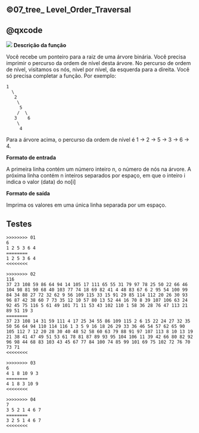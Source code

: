 ## ©07_tree_ Level_Order_Traversal
## @qxcode

![](__capa.jpg)
**Descrição da função**

Você recebe um ponteiro para a raiz de uma árvore binária. Você precisa imprimir o percurso da ordem de nível desta árvore. No percurso de ordem de nível, visitamos os nós, nível por nível, da esquerda para a direita. Você só precisa completar a função. Por exemplo:

    1
      \
       2
        \
         5
        /  \
       3    6
        \
         4  


Para a árvore acima, o percurso da ordem de nível é 1 -> 2 -> 5 -> 3 -> 6 -> 4.

**Formato de entrada**

A primeira linha contém um número inteiro n, o número de nós na árvore.
A próxima linha contém n inteiros separados por espaço, em que o inteiro i indica o valor (data) do no[i]

**Formato de saída**

Imprima os valores em uma única linha separada por um espaço.

## Testes

```
>>>>>>>> 01
6
1 2 5 3 6 4
========
1 2 5 3 6 4 
<<<<<<<<

>>>>>>>> 02
116
37 23 108 59 86 64 94 14 105 17 111 65 55 31 79 97 78 25 50 22 66 46 104 98 81 90 68 40 103 77 74 18 69 82 41 4 48 83 67 6 2 95 54 100 99 84 34 88 27 72 32 62 9 56 109 115 33 15 91 29 85 114 112 20 26 30 93 96 87 42 38 60 7 73 35 12 10 57 80 13 52 44 16 70 8 39 107 106 63 24 92 45 75 116 5 61 49 101 71 11 53 43 102 110 1 58 36 28 76 47 113 21 89 51 19 3
========
37 23 108 14 31 59 111 4 17 25 34 55 86 109 115 2 6 15 22 24 27 32 35 50 56 64 94 110 114 116 1 3 5 9 16 18 26 29 33 36 46 54 57 62 65 90 105 112 7 12 20 28 30 40 48 52 58 60 63 79 88 91 97 107 113 8 10 13 19 21 38 41 47 49 51 53 61 78 81 87 89 93 95 104 106 11 39 42 66 80 82 92 96 98 44 68 83 103 43 45 67 77 84 100 74 85 99 101 69 75 102 72 76 70 73 71 
<<<<<<<<

>>>>>>>> 03
6
4 1 8 10 9 3
========
4 1 8 3 10 9 
<<<<<<<<

>>>>>>>> 04
7
3 5 2 1 4 6 7
========
3 2 5 1 4 6 7 
<<<<<<<<
```
